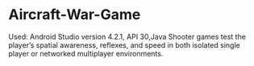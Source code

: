 # Aircraft-War-Game
Used: Android Studio version 4.2.1, API 30,Java
Shooter games test the player’s spatial awareness, reflexes, and speed in
both isolated single player or networked multiplayer environments.
